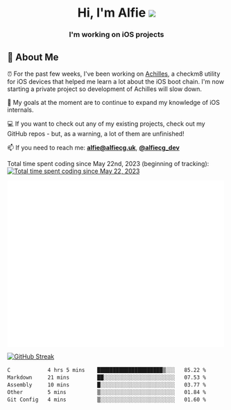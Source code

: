 <h1 align="center">Hi, I'm Alfie <img src="https://raw.githubusercontent.com/MartinHeinz/MartinHeinz/master/wave.gif" width="30px"></h1>
<h3 align="center">I'm working on iOS projects</h3>


## 📖 About Me

⏰ For the past few weeks, I've been working on [Achilles](https://github.com/alfiecg24/Achilles), a checkm8 utility for iOS devices that helped me learn a lot about the iOS boot chain. I'm now starting a private project so development of Achilles will slow down.

🎯 My goals at the moment are to  continue to expand my knowledge of iOS internals.

💻 If you want to check out any of my existing projects, check out my GitHub repos - but, as a warning, a lot of them are unfinished!

📫 If you need to reach me: **alfie@alfiecg.uk**, **[@alfiecg_dev](https://twitter.com/alfiecg_dev)**

Total time spent coding since May 22nd, 2023 (beginning of tracking): [![Total time spent coding since May 22, 2023](https://wakatime.com/badge/user/61592169-b9cf-4af8-b6fa-8ac7d4369b01.svg)](https://wakatime.com/@61592169-b9cf-4af8-b6fa-8ac7d4369b01)


<img align="center" src="/github-metrics.svg" alt="Metrics" width="500">

[![GitHub Streak](https://streak-stats.demolab.com/?user=alfiecg24)](https://git.io/streak-stats)

<!--START_SECTION:waka-->

```txt
C            4 hrs 5 mins    █████████████████████▒░░░   85.22 %
Markdown     21 mins         ██░░░░░░░░░░░░░░░░░░░░░░░   07.53 %
Assembly     10 mins         █░░░░░░░░░░░░░░░░░░░░░░░░   03.77 %
Other        5 mins          ▒░░░░░░░░░░░░░░░░░░░░░░░░   01.84 %
Git Config   4 mins          ▒░░░░░░░░░░░░░░░░░░░░░░░░   01.60 %
```

<!--END_SECTION:waka-->
